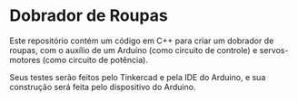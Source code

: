 # Dobrador de Roupas

Este repositório contém um código em C++ para criar um dobrador de roupas, com o auxílio de um Arduíno (como circuito de controle) e servos-motores (como circuito de potência).

Seus testes serão feitos pelo Tinkercad e pela IDE do Arduino, e sua construção será feita pelo dispositivo do Arduino.
